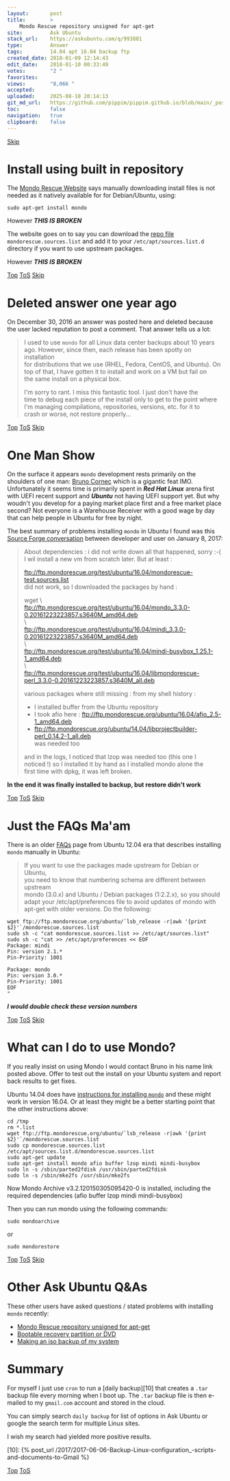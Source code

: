 ```yaml
---
layout:       post
title:        >
    Mondo Rescue repository unsigned for apt-get
site:         Ask Ubuntu
stack_url:    https://askubuntu.com/q/993881
type:         Answer
tags:         14.04 apt 16.04 backup ftp
created_date: 2018-01-09 12:14:43
edit_date:    2018-01-10 00:33:49
votes:        "2 "
favorites:    
views:        "8,066 "
accepted:     
uploaded:     2025-08-10 20:14:13
git_md_url:   https://github.com/pippim/pippim.github.io/blob/main/_posts/2018/2018-01-09-Mondo-Rescue-repository-unsigned-for-apt-get.md
toc:          false
navigation:   true
clipboard:    false
---
```



<a id="hdr1"></a>
<div class="hdr-bar">  <a href="#hdr2">Skip</a></div>

# Install using built in repository

The [Mondo Rescue Website][1] says manually downloading install files is not needed as it natively available for for Debian/Ubuntu, using:

``` 
sudo apt-get install mondo
```

However ***THIS IS BROKEN***

The website goes on to say you can download the [repo file][2] `mondorescue.sources.list` and add it to your `/etc/apt/sources.list.d` directory if you want to use upstream packages. 

However ***THIS IS BROKEN***


<a id="hdr2"></a>
<div class="hdr-bar">  <a href="#">Top</a>  <a href="#hdr1">ToS</a>  <a href="#hdr3">Skip</a></div>

# Deleted answer one year ago

On December 30, 2016 an answer was posted here and deleted because the user lacked reputation to post a comment. That answer tells us a lot:

> I used to use `mondo` for all Linux data center backups about 10 years  
> ago. However, since then, each release has been spotty on installation  
> for distributions that we use (RHEL, Fedora, CentOS, and Ubuntu). On  
> top of that, I have gotten it to install and work on a VM but fail on  
> the same install on a physical box.  
>   
> I'm sorry to rant. I miss this fantastic tool. I just don't have the  
> time to debug each piece of the install only to get to the point where  
> I'm managing compilations, repositories, versions, etc. for it to  
> crash or worse, not restore properly...  


<a id="hdr3"></a>
<div class="hdr-bar">  <a href="#">Top</a>  <a href="#hdr2">ToS</a>  <a href="#hdr4">Skip</a></div>

# One Man Show

On the surface it appears `mondo` development rests primarily on the shoulders of one man: [Bruno Cornec][3] which is a gigantic feat IMO. Unfortunately it seems time is primarily spent in ***Red Hat Linux*** arena first with UEFI recent support and ***Ubuntu*** not having UEFI support yet. But why woudn't you develop for a paying market place first and a free market place second? Not everyone is a Warehouse Receiver with a good wage by day that can help people in Ubuntu for free by night.

The best summary of problems installing `mondo` in Ubuntu I found was this [Source Forge conversation][4] between developer and user on January 8, 2017:

> About dependencies : i did not write down all that happened, sorry :-(  
> I  wil install a new vm from scratch later. But at least :  
>   
> ftp://ftp.mondorescue.org/test/ubuntu/16.04/mondorescue-test.sources.list  
> did not work, so I downloaded the packages by hand :  
>   
> wget \  
> ftp://ftp.mondorescue.org/test/ubuntu/16.04/mondo_3.3.0-0.20161223223857.s3640M_amd64.deb  
> \  
> ftp://ftp.mondorescue.org/test/ubuntu/16.04/mindi_3.3.0-0.20161223223857.s3640M_amd64.deb  
> \  
> ftp://ftp.mondorescue.org/test/ubuntu/16.04/mindi-busybox_1.25.1-1_amd64.deb  
> \  
> ftp://ftp.mondorescue.org/test/ubuntu/16.04/libmondorescue-perl_3.3.0-0.20161223223857.s3640M_all.deb  
>   
> various packages where still missing : from my shell history :  
> - I installed buffer from the Ubuntu repository  
> - I took afio here : ftp://ftp.mondorescue.org/ubuntu/16.04/afio_2.5-1_amd64.deb  
> -  ftp://ftp.mondorescue.org/ubuntu/14.04/libprojectbuilder-perl_0.14.2-1_all.deb  
> was needed too  
>   
> and in the logs, I noticed that lzop was needed too (this one I  
> noticed  !) so I installed it by hand as I installed mondo alone the  
> first time with dpkg, it was left broken.  

**In the end it was finally installed to backup, but restore didn't work**


<a id="hdr4"></a>
<div class="hdr-bar">  <a href="#">Top</a>  <a href="#hdr3">ToS</a>  <a href="#hdr5">Skip</a></div>

# Just the FAQs Ma'am

There is an older [FAQs][5] page from Ubuntu 12.04 era that describes installing `mondo` manually in Ubuntu:

> If you want to use the packages made upstream for Debian or Ubuntu,  
> you need to know that numbering schema are different between upstream  
> mondo (3.0.x) and Ubuntu / Debian packages (1:2.2.x), so you should  
> adapt your /etc/apt/preferences file to avoid updates of mondo with  
> apt-get with older versions. Do the following:  

``` 
wget ftp://ftp.mondorescue.org/ubuntu/`lsb_release -r|awk '{print $2}'`/mondorescue.sources.list
sudo sh -c "cat mondorescue.sources.list >> /etc/apt/sources.list"
sudo sh -c "cat >> /etc/apt/preferences << EOF
Package: mindi
Pin: version 2.1.*
Pin-Priority: 1001

Package: mondo
Pin: version 3.0.*
Pin-Priority: 1001
EOF
"
```

***I would double check these version numbers***


<a id="hdr5"></a>
<div class="hdr-bar">  <a href="#">Top</a>  <a href="#hdr4">ToS</a>  <a href="#hdr6">Skip</a></div>

# What can I do to use Mondo?

If you really insist on using Mondo I would contact Bruno in his name link posted above. Offer to test out the install on your Ubuntu system and report back results to get fixes.

Ubuntu 14.04 does have [instructions for installing `mondo`][6] and these might work in version 16.04. Or at least they might be a better starting point that the other instructions above:

``` 
cd /tmp
rm *.list
wget ftp://ftp.mondorescue.org/ubuntu/`lsb_release -r|awk '{print $2}'`/mondorescue.sources.list
sudo cp mondorescue.sources.list /etc/apt/sources.list.d/mondorescue.sources.list
sudo apt-get update
sudo apt-get install mondo afio buffer lzop mindi mindi-busybox
sudo ln -s /sbin/parted2fdisk /usr/sbin/parted2fdisk
sudo ln -s /sbin/mke2fs /usr/sbin/mke2fs
```

Now Mondo Archive v3.2.120150305095420-0 is installed, including the required dependencies (afio buffer lzop mindi mindi-busybox)

Then you can run mondo using the following commands:

``` 
sudo mondoarchive
```

or

``` 
sudo mondorestore
```


<a id="hdr6"></a>
<div class="hdr-bar">  <a href="#">Top</a>  <a href="#hdr5">ToS</a>  <a href="#hdr7">Skip</a></div>

# Other Ask Ubuntu Q&As

These other users have asked questions / stated problems with installing `mondo` recently:

- [Mondo Rescue repository unsigned for apt-get][7]
- [Bootable recovery partition or DVD][8]
- [Making an iso backup of my system][9]

# Summary

For myself I just use `cron` to run a [daily backup][10] that creates a `.tar` backup file every morning when I boot up. The `.tar` backup file is then e-mailed to my `gmail.com` account and stored in the cloud.

You can simply search `daily backup` for list of options in Ask Ubuntu or google the search term for multiple Linux sites.

I wish my search had yielded more positive results.


  [1]: http://www.mondorescue.org/downloads.shtml
  [2]: ftp://ftp.mondorescue.org/debian/
  [3]: https://brunocornec.wordpress.com/2016/04/29/mondorescue-3-2-2-is-finally-available/
  [4]: https://sourceforge.net/p/mondo/mailman/message/35591945/
  [5]: http://trac.mondorescue.org/wiki/FAQ#Q11DoesmondoworkwithDebianUbuntudistributions
  [6]: https://help.ubuntu.com/community/MondoMindi
  [7]: https://askubuntu.com/questions/781970/mondo-rescue-repository-unsigned-for-apt-get
  [8]: https://askubuntu.com/questions/962597/bootable-recovery-partition-or-dvd
  [9]: https://askubuntu.com/questions/781738/making-an-iso-backup-of-my-system/781755#781755
  [10]: {% post_url /2017/2017-06-06-Backup-Linux-configuration_-scripts-and-documents-to-Gmail %}


<a id="hdr7"></a>
<div class="hdr-bar">  <a href="#">Top</a>  <a href="#hdr6">ToS</a></div>

